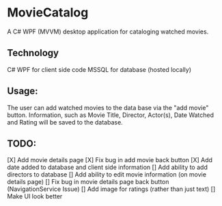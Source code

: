 # MovieCatalog
A C# WPF (MVVM) desktop application for cataloging watched movies.

## Technology
C# WPF for client side code
MSSQL for database (hosted locally)

## Usage:
The user can add watched movies to the data base via the "add movie" button. Information, such as Movie Title, Director, Actor(s), Date Watched and Rating will be saved to the database.

## TODO:
[X] Add movie details page
[X] Fix bug in add movie back button
[X] Add date added to database and client side information
[] Add ability to add directors to database
[] Add ability to edit movie information (on movie details page)
[] Fix bug in movie details page back button (NavigationService Issue)
[] Add image for ratings (rather than just text)
[] Make UI look better
